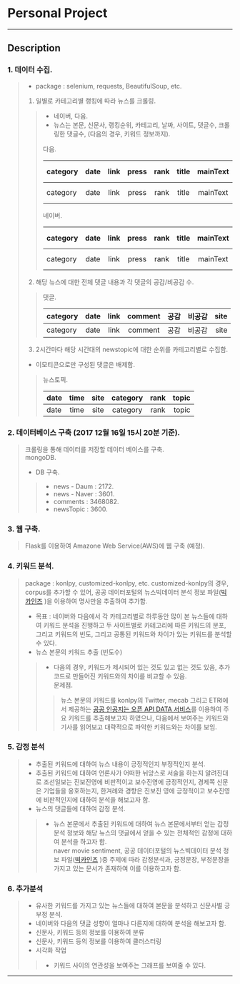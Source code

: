 # Personal Project   
---------------------------  
## Description  
### 1. 데이터 수집.  
> * package : selenium, requests, BeautifulSoup, etc.  
> 
> 1. 일별로 카테고리별 랭킹에 따라 뉴스를 크롤링.  
>> * 네이버, 다음.  
>> * 뉴스는 본문,  신문사, 랭킹순위, 카테고리, 날짜, 사이트, 댓글수, 크롤링한 댓글수, (다음의 경우, 키워드 정보까지).  
>>
>> 다음.  
>> 
>> | category | date | link | press | rank | title | mainText | keywords | number of comments |  real comment | site |  
>> |:------------|:------:|:-----:|:-------:|:------:|:----:|:-------------:|:-----------:|:-----------------------:|:---------------:|------:|
>> | category | date|link | press | rank | title | mainText | keyword | number of comments |  real comment | site |  
>> 
>> 네이버.    
>> 
>> | category | date | link | press | rank | title | mainText | number of comments |  real comment | site |  
>> |:------------|:------:|:-----:|:-------:|:------:|:----:|:-------------:|:----------------------------:|:--------------------:|------:|
>> | category | date | link | press | rank | title | mainText | number of comments |  real comment | site |  
>
> 2. 해당 뉴스에 대한 전체 댓글 내용과 각 댓글의 공감/비공감 수.  
>>   
>> 댓글.  
>> 
>> | category | date | link | comment | 공감 | 비공감 | site |  
>> |:------------|:------:|:-----:|:------------:|:-----:|:---------:|-----:|  
>> | category | date | link | comment | 공감 | 비공감 | site |  
>>  
> 3.  2시간마다 해당 시간대의 newstopic에 대한 순위를 카테고리별로 수집함.  
> * 이모티콘으로만 구성된 댓글은 배제함.
>>  
>> 뉴스토픽.  
>> 
>> | date | time | site | category | rank | topic |  
>> |:-------|:------:|:-----:|:-----------:|:------:|--------:| 
>> | date | time | site | category | rank | topic |    
>>   

### 2. 데이터베이스 구축 (2017 12월 16일 15시 20분 기준).  
> 크롤링을 통해 데이터를 저장할 데이터 베이스를 구축.  
> mongoDB.  
> * DB 구축.  
>> * news - Daum : 2172.  
>> * news - Naver : 3601.  
>> * comments : 3468082.  
>> * newsTopic : 3600.  

### 3. 웹 구축. 
> Flask를 이용하여 Amazone Web Service(AWS)에 웹 구축 (예정). 

### 4. 키워드 분석. 
> package : konlpy, customized-konlpy, etc. 
> customized-konlpy의 경우, corpus를 추가할 수 있어, 공공 데이터포털의 뉴스빅데이터 분석 정보 파일([빅카인즈](https://www.kinds.or.kr/) )을 이용하여 명사만을 추출하여 추가함.  
>  * 목표 : 네이버와 다음에서 각 카테고리별로 하루동안 많이 본 뉴스들에 대하여 키워드 분석을 진행하고 두 사이트별로 카테고리에 따른 키워드의 분포, 그리고 키워드의 빈도, 그리고 공통된 키워드와 차이가 있는 키워드를 분석할 수 있다.  
> * 뉴스 본문의 키워드 추출 (빈도수)  
>> * 다음의 경우, 키워드가 제시되어 있는 것도 있고 없는 것도 있음, 추가 코드로 만들어진 키워드와의 차이를 비교할 수 있음.  
>> 문제점. 
>>>  뉴스 본문의 키워드를 konlpy의 Twitter, mecab 그리고 ETRI에서 제공하는 [공공 인공지는 오픈 API DATA 서비스](http://aiopen.etri.re.kr/)를 이용하여 주요 키워드를 추출해보고자 하였으나, 다음에서 보여주는 키워드와 기사를 읽어보고 대략적으로 파악한 키워드와는 차이를 보임.  

### 5. 감정 분석  
> * 추출된 키워드에 대하여 뉴스 내용이 긍정적인지 부정적인지 분석. 
> * 추출된 키워드에 대하여 언론사가 어떠한 뉘앙스로 서술을 하는지 알려진대로 조선일보는 진보진영에 비판적이고 보수진영에 긍정적인지, 경제쪽 신문은 기업들을 옹호하는지, 한겨례와 경향은 진보진 영에 긍정적이고 보수진영에 비판적인지에 대하여 분석을 해보고자 함.  
> * 뉴스의 댓글들에 대하여 감정 분석. 
>> * 뉴스 본문에서 추출된 키워드에 대하여 뉴스 본문에서부터 얻는 감정 분석 정보와 해당 뉴스의 댓글에서 얻을 수 있는 전체적인 감정에 대하여 분석을 하고자 함.  
> naver movie sentiment, 공공 데이터포털의 뉴스빅데이터 분석 정보 파일([빅카인즈](https://www.kinds.or.kr/) )중 주제에 따라 감정분석과, 긍정문장, 부정문장을 가지고 있는 문서가 존재하여 이를 이용하고자 함.  

### 6. 추가분석  
> * 유사한 키워드를 가지고 있는 뉴스들에 대하여 본문을 분석하고 신문사별 긍부정 분석. 
> * 네이버와 다음의 댓글 성향이 얼마나 다른지에 대하여 분석을 해보고자 함.  
> * 신문사, 키워드 등의 정보를 이용하여 분류  
> * 신문사, 키워드 등의 정보를 이용하여 클러스터링  
> * 시각화 작업  
>> * 키워드 사이의 연관성을 보여주는 그래프를 보여줄 수 있다.  
---------------------------  
